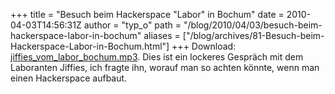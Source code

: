 +++
title = "Besuch beim Hackerspace \"Labor\" in Bochum"
date = 2010-04-03T14:56:31Z
author = "typ_o"
path = "/blog/2010/04/03/besuch-beim-hackerspace-labor-in-bochum"
aliases = ["/blog/archives/81-Besuch-beim-Hackerspace-Labor-in-Bochum.html"]
+++
Download:
[jiffies\_vom\_labor\_bochum.mp3](/media/jiffies_vom_labor_bochum.mp3 "jiffies_vom_labor_bochum.mp3").
Dies ist ein lockeres Gespräch mit dem Laboranten Jiffies, ich fragte
ihn, worauf man so achten könnte, wenn man einen Hackerspace aufbaut.
